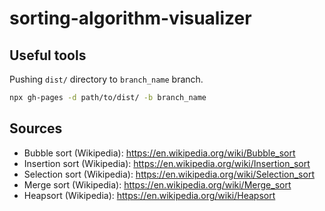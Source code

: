 # sorting-algorithm-visualizer

## Useful tools

Pushing `dist/` directory to `branch_name` branch.

```bash
npx gh-pages -d path/to/dist/ -b branch_name
```

## Sources

- Bubble sort (Wikipedia): https://en.wikipedia.org/wiki/Bubble_sort
- Insertion sort (Wikipedia): https://en.wikipedia.org/wiki/Insertion_sort
- Selection sort (Wikipedia): https://en.wikipedia.org/wiki/Selection_sort
- Merge sort (Wikipedia): https://en.wikipedia.org/wiki/Merge_sort
- Heapsort (Wikipedia): https://en.wikipedia.org/wiki/Heapsort
